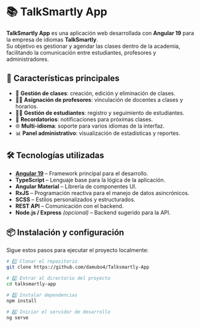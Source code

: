 # 📚 TalkSmartly App

**TalkSmartly App** es una aplicación web desarrollada con **Angular 19** para la empresa de idiomas **TalkSmartly**.  
Su objetivo es gestionar y agendar las clases dentro de la academia, facilitando la comunicación entre estudiantes, profesores y administradores.

## 🚀 Características principales

- 📅 **Gestión de clases**: creación, edición y eliminación de clases.
- 👩‍🏫 **Asignación de profesores**: vinculación de docentes a clases y horarios.
- 🧑‍🎓 **Gestión de estudiantes**: registro y seguimiento de estudiantes.
- 🔔 **Recordatorios**: notificaciones para próximas clases.
- 🌐 **Multi-idioma**: soporte para varios idiomas de la interfaz.
- 📊 **Panel administrativo**: visualización de estadísticas y reportes.

## 🛠️ Tecnologías utilizadas

- **[Angular 19](https://angular.dev/)** – Framework principal para el desarrollo.
- **TypeScript** – Lenguaje base para la lógica de la aplicación.
- **Angular Material** – Librería de componentes UI.
- **RxJS** – Programación reactiva para el manejo de datos asincrónicos.
- **SCSS** – Estilos personalizados y estructurados.
- **REST API** – Comunicación con el backend.
- **Node.js / Express** *(opcional)* – Backend sugerido para la API.

## 📦 Instalación y configuración

Sigue estos pasos para ejecutar el proyecto localmente:

```bash
# 1️⃣ Clonar el repositorio
git clone https://github.com/damubo4/Talksmartly-App

# 2️⃣ Entrar al directorio del proyecto
cd talksmartly-app

# 3️⃣ Instalar dependencias
npm install

# 4️⃣ Iniciar el servidor de desarrollo
ng serve

